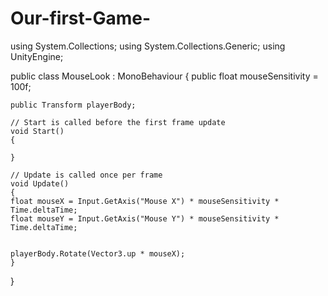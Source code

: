 # Our-first-Game-
using System.Collections;
using System.Collections.Generic;
using UnityEngine;

public class MouseLook : MonoBehaviour
{
    public float mouseSensitivity = 100f;

    public Transform playerBody;

    // Start is called before the first frame update
    void Start()
    {

    }

    // Update is called once per frame
    void Update()
    {
    float mouseX = Input.GetAxis("Mouse X") * mouseSensitivity * Time.deltaTime;
    float mouseY = Input.GetAxis("Mouse Y") * mouseSensitivity * Time.deltaTime;


    playerBody.Rotate(Vector3.up * mouseX);
    }
}
